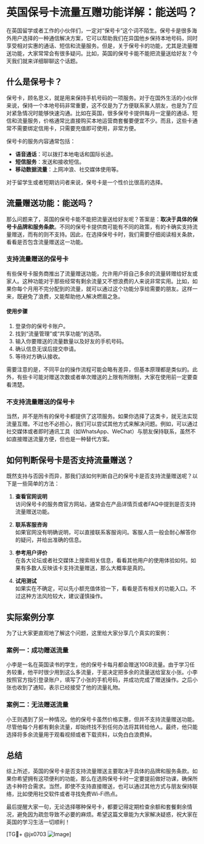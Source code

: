 # 英国保号卡流量互赠功能详解：能送吗？

在英国留学或者工作的小伙伴们，一定对“保号卡”这个词不陌生。保号卡是很多海外用户选择的一种通信解决方案，它可以帮助我们在异国他乡保持本地号码，同时享受相对实惠的通话、短信和流量服务。但是，关于保号卡的功能，尤其是流量赠送功能，大家常常会有很多疑问。比如，英国的保号卡能不能把流量送给好友？今天我们就来详细聊聊这个话题。

## 什么是保号卡？

保号卡，顾名思义，就是用来保持手机号码的一项服务。对于在国外生活的小伙伴来说，保持一个本地号码非常重要，这不仅是为了方便联系家人朋友，也是为了应对紧急情况时能够快速沟通。比如在英国，很多保号卡提供每月一定量的通话、短信和流量服务，价格通常比直接购买本地运营商套餐要便宜不少。而且，这些卡通常不需要绑定信用卡，只需要充值即可使用，非常方便。

保号卡的服务内容通常包括：
- **语音通话**：可以拨打本地电话和国际长途。
- **短信服务**：发送和接收短信。
- **移动数据流量**：上网冲浪、社交媒体使用等。

对于留学生或者短期访问者来说，保号卡是一个性价比很高的选择。

## 流量赠送功能：能送吗？

那么问题来了，英国的保号卡能不能把流量送给好友呢？答案是：**取决于具体的保号卡品牌和服务条款**。不同的保号卡提供商可能有不同的政策，有的卡确实支持流量赠送，而有的则不支持。因此，在选择保号卡时，我们需要仔细阅读相关条款，看看是否包含流量赠送这一功能。

### 支持流量赠送的保号卡

有些保号卡服务商推出了流量赠送功能，允许用户将自己多余的流量转赠给好友或家人。这种功能对于那些经常有剩余流量又不想浪费的人来说非常实用。比如，如果你每个月用不完分配到的流量，就可以通过这个功能分享给需要的朋友。这样一来，既避免了浪费，又能帮助他人解决燃眉之急。

#### 使用步骤
1. 登录你的保号卡账户。
2. 找到“流量管理”或“共享功能”的选项。
3. 输入你要赠送的流量数量以及好友的手机号码。
4. 确认信息无误后提交申请。
5. 等待对方确认接收。

需要注意的是，不同平台的操作流程可能会略有差异，但基本原理都是类似的。此外，有些卡可能对赠送次数或者单次赠送的上限有所限制，大家在使用前一定要查看清楚。

### 不支持流量赠送的保号卡

当然，并不是所有的保号卡都提供了这项服务。如果你选择了这类卡，就无法实现流量互赠。不过也不必担心，我们可以尝试其他方式来解决问题。例如，可以通过社交媒体或者即时通讯工具（如WhatsApp、WeChat）与朋友保持联系，虽然不如直接赠送流量方便，但也是一种替代方案。

## 如何判断保号卡是否支持流量赠送？

既然支持与否因卡而异，那我们该如何判断自己的保号卡是否支持流量赠送呢？以下是一些简单的方法：

1. **查看官网说明**  
   访问保号卡的服务商官方网站，通常会在产品详情页或者FAQ中提到是否支持流量赠送功能。

2. **联系客服咨询**  
   如果官网没有明确说明，可以直接联系客服询问。客服人员一般会耐心解答你的疑问，并给出准确的信息。

3. **参考用户评价**  
   在各大论坛或者社交媒体上搜索相关信息，看看其他用户的使用体验如何。如果有多数人反映该卡支持流量赠送，那么大概率是真的。

4. **试用测试**  
   如果实在不确定，可以先小额充值体验一下，看看是否有相关的功能入口。不过这种方法风险较大，建议谨慎操作。

## 实际案例分享

为了让大家更直观地了解这个问题，这里给大家分享几个真实的案例：

### 案例一：成功赠送流量
小李是一名在英国读书的学生，他的保号卡每月都会赠送10GB流量。由于学习任务较重，他平时很少用到这么多流量，于是决定把多余的流量送给室友小张。小李按照官方指引登录账户，填写了小张的手机号码，并成功完成了赠送操作。之后小张也收到了通知，表示已经接受了他的流量礼物。

### 案例二：无法赠送流量
小王则遇到了另一种情况。他的保号卡虽然价格实惠，但并不支持流量赠送功能。尽管他每个月都有剩余流量，却始终找不到任何办法将其转给他人。最终，他只能选择将多余流量用于观看视频或者下载资料，以免白白浪费掉。

## 总结

综上所述，英国的保号卡是否支持流量赠送主要取决于具体的品牌和服务条款。如果你希望拥有这项便利的功能，那么在选购保号卡时一定要提前做好功课，确保所选卡种符合需求。当然，即使不支持直接赠送，也可以通过其他方式与朋友保持联络，比如使用社交软件或者寻找免费Wi-Fi热点。

最后提醒大家一句，无论选择哪种保号卡，都要记得定期检查余额和套餐剩余情况，避免因为疏忽导致不必要的麻烦。希望这篇文章能为大家解决疑惑，祝大家在英国的学习生活一切顺利！

[TG💪+ @jx0703 ![Image](https://github.com/user-attachments/assets/dbca1d08-cadb-493c-b0ec-ad6f7a83f270)]